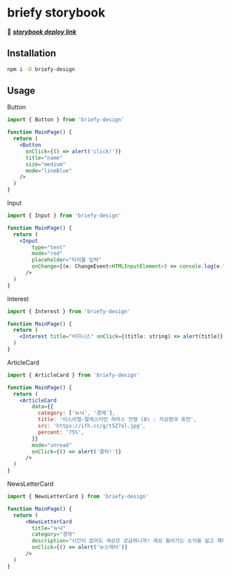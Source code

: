 # briefy storybook

🔗 _**<a href="https://briefy-storybook.vercel.app">storybook deploy link</a>**_

## Installation
```bash
npm i -D briefy-design
```

## Usage

Button

```jsx
import { Button } from 'briefy-design'

function MainPage() {
  return (
    <Button
      onClick={() => alert('click!')}
      title="name"
      size="medium"
      mode="lineBlue"
    />
  )
}
```

Input

```jsx
import { Input } from 'briefy-design'

function MainPage() {
  return (
    <Input
        type="text"
        mode="red"
        placeholder="타이틀 입력"
        onChange={(e: ChangeEvent<HTMLInputElement>) => console.log(e.target.value)}
      />
  )
}
```

Interest

```jsx
import { Interest } from 'briefy-design'

function MainPage() {
  return (
    <Interest title="비지니스" onClick={(title: string) => alert(title)} />
  )
}
```

ArticleCard

```jsx
import { ArticleCard } from 'briefy-design'

function MainPage() {
  return (
    <ArticleCard
        data={{
          category: ['뉴닉', '경제'],
          title: '이스라엘-팔레스타인 하마스 전쟁 (8) : 지상편과 휴전',
          src: 'https://ifh.cc/g/t5Z7ol.jpg',
          percent: '75%',
        }}
        mode="unread"
        onClick={() => alert('클릭!')}
      />
  )
}
```

NewsLetterCard

```jsx
import { NewsLetterCard } from 'briefy-design'

function MainPage() {
  return (
      <NewsLetterCard
        title="뉴닉"
        category="경제"
        description="시간이 없어도 세상은 궁금하니까! 세상 돌아가는 소식을 쉽고 재미있게 받아보세요"
        onClick={() => alert('뉴스레터')}
      />
  )
}
```